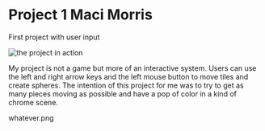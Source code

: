 # Project 1 Maci Morris 

First project with user input


![the project in action](proj1.gif)

My project is not a game but more of an interactive system. Users can use the left and right arrow keys and the left mouse button to move tiles and create spheres. The intention of this project for me was to try to get as many pieces moving as possible and have a pop of color in a kind of chrome scene. 

whatever.png